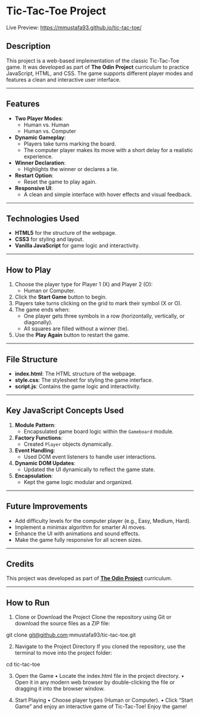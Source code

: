 # Tic-Tac-Toe Project
Live Preview: https://mmustafa93.github.io/tic-tac-toe/

## Description
This project is a web-based implementation of the classic Tic-Tac-Toe game. It was developed as part of **The Odin Project** curriculum to practice JavaScript, HTML, and CSS. The game supports different player modes and features a clean and interactive user interface.

---

## Features
- **Two Player Modes**:
  - Human vs. Human
  - Human vs. Computer
- **Dynamic Gameplay**:
  - Players take turns marking the board.
  - The computer player makes its move with a short delay for a realistic experience.
- **Winner Declaration**:
  - Highlights the winner or declares a tie.
- **Restart Option**:
  - Reset the game to play again.
- **Responsive UI**:
  - A clean and simple interface with hover effects and visual feedback.

---

## Technologies Used
- **HTML5** for the structure of the webpage.
- **CSS3** for styling and layout.
- **Vanilla JavaScript** for game logic and interactivity.

---

## How to Play
1. Choose the player type for Player 1 (X) and Player 2 (O):
   - Human or Computer.
2. Click the **Start Game** button to begin.
3. Players take turns clicking on the grid to mark their symbol (X or O).
4. The game ends when:
   - One player gets three symbols in a row (horizontally, vertically, or diagonally).
   - All squares are filled without a winner (tie).
5. Use the **Play Again** button to restart the game.

---

## File Structure
- **index.html**: The HTML structure of the webpage.
- **style.css**: The stylesheet for styling the game interface.
- **script.js**: Contains the game logic and interactivity.

---

## Key JavaScript Concepts Used
1. **Module Pattern**:
   - Encapsulated game board logic within the `Gameboard` module.
2. **Factory Functions**:
   - Created `Player` objects dynamically.
3. **Event Handling**:
   - Used DOM event listeners to handle user interactions.
4. **Dynamic DOM Updates**:
   - Updated the UI dynamically to reflect the game state.
5. **Encapsulation**:
   - Kept the game logic modular and organized.

---

## Future Improvements
- Add difficulty levels for the computer player (e.g., Easy, Medium, Hard).
- Implement a minimax algorithm for smarter AI moves.
- Enhance the UI with animations and sound effects.
- Make the game fully responsive for all screen sizes.

---

## Credits
This project was developed as part of **[The Odin Project](https://www.theodinproject.com/)** curriculum.

---

## How to Run
1. Clone or Download the Project
Clone the repository using Git or download the source files as a ZIP file:

git clone git@github.com:mmustafa93/tic-tac-toe.git

2. Navigate to the Project Directory
If you cloned the repository, use the terminal to move into the project folder:

cd tic-tac-toe

3. Open the Game
	•	Locate the index.html file in the project directory.
	•	Open it in any modern web browser by double-clicking the file or dragging it into the browser window.

4.	Start Playing
	•	Choose player types (Human or Computer).
	•	Click “Start Game” and enjoy an interactive game of Tic-Tac-Toe! Enjoy the game!
